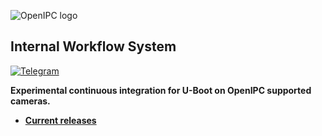 ![OpenIPC logo][logo]

## Internal Workflow System

[![Telegram](https://openipc.org/images/telegram_button.svg)][telegram]

**Experimental continuous integration for U-Boot on OpenIPC supported cameras.**
- **[Current releases](https://github.com/openipc/distributor/releases)**

[logo]: https://openipc.org/assets/openipc-logo-black.svg
[telegram]: https://t.me/OpenIPC
